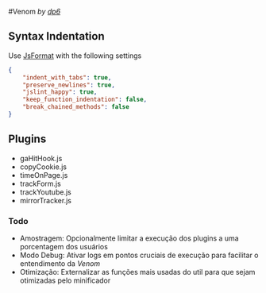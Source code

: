 #Venom *by [dp6](http://www.dp6.com.br/)*

## Syntax Indentation
Use [JsFormat](https://github.com/jdc0589/JsFormat) with the following settings

```json
{
	"indent_with_tabs": true,
	"preserve_newlines": true,
	"jslint_happy": true,
	"keep_function_indentation": false,
	"break_chained_methods": false
}
```

## Plugins
- gaHitHook.js
- copyCookie.js
- timeOnPage.js
- trackForm.js
- trackYoutube.js
- mirrorTracker.js

### Todo
- Amostragem: Opcionalmente limitar a execução dos plugins a uma porcentagem dos usuários
- Modo Debug: Ativar logs em pontos cruciais de execução para facilitar o entendimento da *Venom*
- Otimização: Externalizar as funções mais usadas do util para que sejam otimizadas pelo minificador